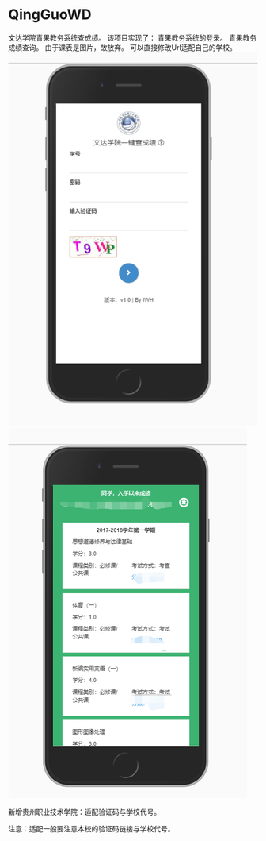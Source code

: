 # QingGuoWD
文达学院青果教务系统查成绩。
该项目实现了：
青果教务系统的登录。
青果教务成绩查询。
由于课表是图片，故放弃。
可以直接修改Url适配自己的学校。
![Image text](./examples_img/login.png)
![Image text](./examples_img/scores.png)

新增贵州职业技术学院：适配验证码与学校代号。

注意：适配一般要注意本校的验证码链接与学校代号。